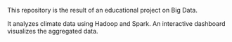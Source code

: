 This repository is the result of an educational project on Big Data.

It analyzes climate data using Hadoop and Spark. An interactive dashboard visualizes the aggregated data.